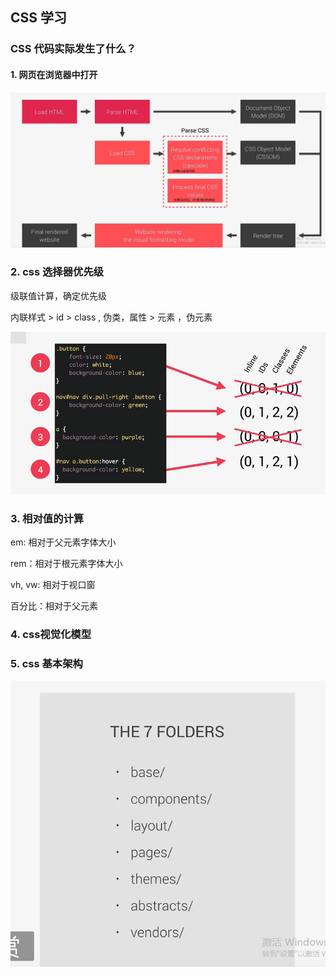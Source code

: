 ## CSS 学习



### CSS 代码实际发生了什么？

#### 1. 网页在浏览器中打开

![image-20220430141239636](css.assets/image-20220430141239636.png)



### 2. css 选择器优先级

级联值计算，确定优先级

内联样式 > id > class , 伪类，属性 > 元素 ，伪元素

![image-20220430142313152](css.assets/image-20220430142313152.png)

### 3. 相对值的计算

em: 相对于父元素字体大小

rem：相对于根元素字体大小

vh, vw: 相对于视口窗

百分比：相对于父元素



### 4. css视觉化模型

  



### 5. css 基本架构

![image-20220430153820945](css.assets/image-20220430153820945.png)